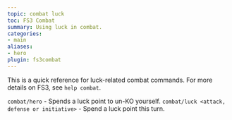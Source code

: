 ```yaml
---
topic: combat luck
toc: FS3 Combat
summary: Using luck in combat.
categories:
- main
aliases:
- hero
plugin: fs3combat
---
```

This is a quick reference for luck-related combat commands.  For more details on FS3, see `help combat`.

`combat/hero` - Spends a luck point to un-KO yourself.
`combat/luck <attack, defense or initiative>` - Spend a luck point this turn. 
